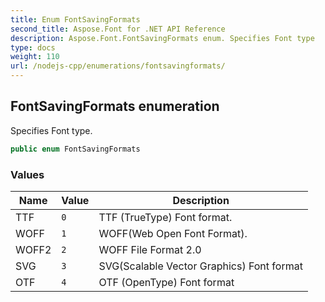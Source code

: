 ```yaml
---
title: Enum FontSavingFormats
second_title: Aspose.Font for .NET API Reference
description: Aspose.Font.FontSavingFormats enum. Specifies Font type
type: docs
weight: 110
url: /nodejs-cpp/enumerations/fontsavingformats/
---
```

## FontSavingFormats enumeration

Specifies Font type.

```csharp
public enum FontSavingFormats
```

### Values

| Name | Value | Description |
| --- | --- | --- |
| TTF | `0` | TTF (TrueType) Font format. |
| WOFF | `1` | WOFF(Web Open Font Format). |
| WOFF2 | `2` | WOFF File Format 2.0 |
| SVG | `3` | SVG(Scalable Vector Graphics) Font format |
| OTF | `4` | OTF (OpenType) Font format |
